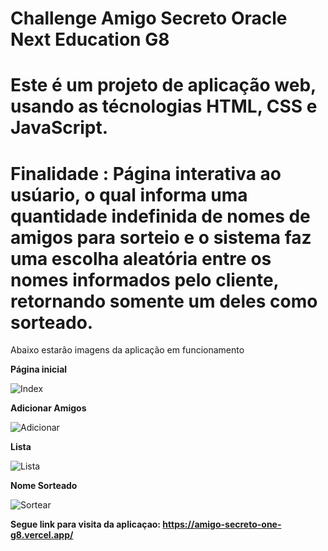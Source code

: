 # Challenge Amigo Secreto Oracle Next Education G8

# Este é um projeto de aplicação web, usando as técnologias HTML, CSS e JavaScript.

# Finalidade : Página interativa ao usúario, o qual informa uma quantidade indefinida de nomes de amigos para sorteio e o sistema faz uma escolha aleatória entre os nomes informados pelo cliente, retornando somente um deles como sorteado.

Abaixo estarão imagens da aplicação em funcionamento



**Página inicial**

![Index](https://github.com/user-attachments/assets/bdaf20dd-09d9-4f6e-9aa7-37096d73c07e)

**Adicionar Amigos**

![Adicionar](https://github.com/user-attachments/assets/578de7a2-6ed3-4b66-b0ce-2eddaab2353e)

**Lista**

![Lista](https://github.com/user-attachments/assets/769a6936-3870-4160-9585-3b3648110015)

**Nome Sorteado**

![Sortear](https://github.com/user-attachments/assets/cb12333c-809f-4c90-9094-be37eab01831)


**Segue link para visita da aplicaçao: https://amigo-secreto-one-g8.vercel.app/**
